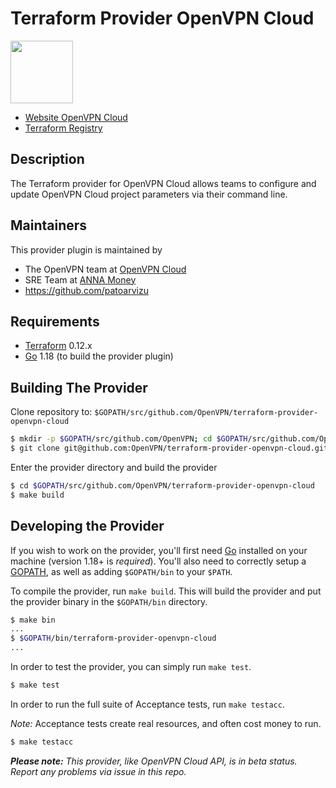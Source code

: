 Terraform Provider OpenVPN Cloud
==================
<img src="https://upload.wikimedia.org/wikipedia/commons/thumb/f/f5/OpenVPN_logo.svg/2560px-OpenVPN_logo.svg.png" width="100px">

- [Website OpenVPN Cloud](https://openvpn.net/cloud-vpn/)
- [Terraform Registry](https://registry.terraform.io/providers/OpenVPN/openvpn-cloud/latest)

Description
-----------

The Terraform provider for OpenVPN Cloud allows teams to configure and update OpenVPN Cloud project parameters via their command line.

Maintainers
-----------

This provider plugin is maintained by 
-	The OpenVPN team at [OpenVPN Cloud](https://openvpn.net/cloud-vpn/)
-	SRE Team at [ANNA Money](https://anna.money/)
-   https://github.com/patoarvizu

Requirements
------------

-	[Terraform](https://www.terraform.io/downloads.html) 0.12.x
-	[Go](https://golang.org/doc/install) 1.18 (to build the provider plugin)

Building The Provider
---------------------

Clone repository to: `$GOPATH/src/github.com/OpenVPN/terraform-provider-openvpn-cloud`

```sh
$ mkdir -p $GOPATH/src/github.com/OpenVPN; cd $GOPATH/src/github.com/OpenVPN
$ git clone git@github.com:OpenVPN/terraform-provider-openvpn-cloud.git
```

Enter the provider directory and build the provider

```sh
$ cd $GOPATH/src/github.com/OpenVPN/terraform-provider-openvpn-cloud
$ make build
```

Developing the Provider
---------------------------

If you wish to work on the provider, you'll first need [Go](http://www.golang.org) installed on your machine (version 1.18+ is *required*). You'll also need to correctly setup a [GOPATH](http://golang.org/doc/code.html#GOPATH), as well as adding `$GOPATH/bin` to your `$PATH`.

To compile the provider, run `make build`. This will build the provider and put the provider binary in the `$GOPATH/bin` directory.

```sh
$ make bin
...
$ $GOPATH/bin/terraform-provider-openvpn-cloud
...
```

In order to test the provider, you can simply run `make test`.

```sh
$ make test
```

In order to run the full suite of Acceptance tests, run `make testacc`.

*Note:* Acceptance tests create real resources, and often cost money to run.

```sh
$ make testacc
```

_**Please note:** This provider, like OpenVPN Cloud API, is in beta status. Report any problems via issue in this repo._
